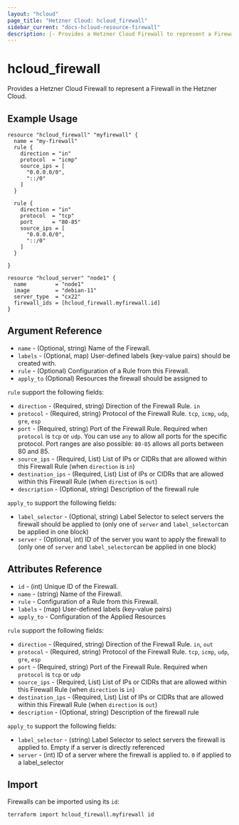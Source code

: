 ```yaml
---
layout: "hcloud"
page_title: "Hetzner Cloud: hcloud_firewall"
sidebar_current: "docs-hcloud-resource-firewall"
description: |- Provides a Hetzner Cloud Firewall to represent a Firewall in the Hetzner Cloud.
---
```


# hcloud_firewall

Provides a Hetzner Cloud Firewall to represent a Firewall in the Hetzner Cloud.

## Example Usage

```hcl
resource "hcloud_firewall" "myfirewall" {
  name = "my-firewall"
  rule {
    direction = "in"
    protocol  = "icmp"
    source_ips = [
      "0.0.0.0/0",
      "::/0"
    ]
  }

  rule {
    direction = "in"
    protocol  = "tcp"
    port      = "80-85"
    source_ips = [
      "0.0.0.0/0",
      "::/0"
    ]
  }

}

resource "hcloud_server" "node1" {
  name         = "node1"
  image        = "debian-11"
  server_type  = "cx22"
  firewall_ids = [hcloud_firewall.myfirewall.id]
}
```

## Argument Reference

- `name` - (Optional, string) Name of the Firewall.
- `labels` - (Optional, map) User-defined labels (key-value pairs) should be created with.
- `rule` - (Optional) Configuration of a Rule from this Firewall.
- `apply_to` (Optional) Resources the firewall should be assigned to

`rule` support the following fields:

- `direction` - (Required, string) Direction of the Firewall Rule. `in`
- `protocol` - (Required, string) Protocol of the Firewall Rule. `tcp`, `icmp`, `udp`, `gre`, `esp`
- `port` - (Required, string) Port of the Firewall Rule. Required when `protocol` is `tcp` or `udp`. You can use `any`
  to allow all ports for the specific protocol. Port ranges are also possible: `80-85` allows all ports between 80 and 85.
- `source_ips` - (Required, List) List of IPs or CIDRs that are allowed within this Firewall Rule (when `direction`
  is `in`)
- `destination_ips` - (Required, List) List of IPs or CIDRs that are allowed within this Firewall Rule (when `direction`
  is `out`)
- `description` - (Optional, string) Description of the firewall rule

`apply_to` support the following fields:

- `label_selector` - (Optional, string) Label Selector to select servers the firewall should be applied to (only one
  of `server` and `label_selector`can be applied in one block)
- `server` - (Optional, int) ID of the server you want to apply the firewall to (only one of `server`
  and `label_selector`can be applied in one block)

## Attributes Reference

- `id` - (int) Unique ID of the Firewall.
- `name` - (string) Name of the Firewall.
- `rule` - Configuration of a Rule from this Firewall.
- `labels` - (map) User-defined labels (key-value pairs)
- `apply_to` - Configuration of the Applied Resources

`rule` support the following fields:

- `direction` - (Required, string) Direction of the Firewall Rule. `in`, `out`
- `protocol` - (Required, string) Protocol of the Firewall Rule. `tcp`, `icmp`, `udp`, `gre`, `esp`
- `port` - (Required, string) Port of the Firewall Rule. Required when `protocol` is `tcp` or `udp`
- `source_ips` - (Required, List) List of IPs or CIDRs that are allowed within this Firewall Rule (when `direction`
  is `in`)
- `destination_ips` - (Required, List) List of IPs or CIDRs that are allowed within this Firewall Rule (when `direction`
  is `out`)
- `description` - (Optional, string) Description of the firewall rule

`apply_to` support the following fields:

- `label_selector` - (string) Label Selector to select servers the firewall is applied to. Empty if a server is directly
  referenced
- `server` - (int) ID of a server where the firewall is applied to. `0` if applied to a label_selector

## Import

Firewalls can be imported using its `id`:

```
terraform import hcloud_firewall.myfirewall id
```
